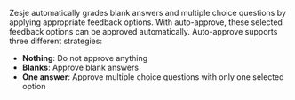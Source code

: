 Zesje automatically grades blank answers and multiple choice questions
by applying appropriate feedback options. With auto-approve, these
selected feedback options can be approved automatically. Auto-approve
supports three different strategies:

- **Nothing**: Do not approve anything
- **Blanks**: Approve blank answers
- **One answer**: Approve multiple choice questions with only one selected option
